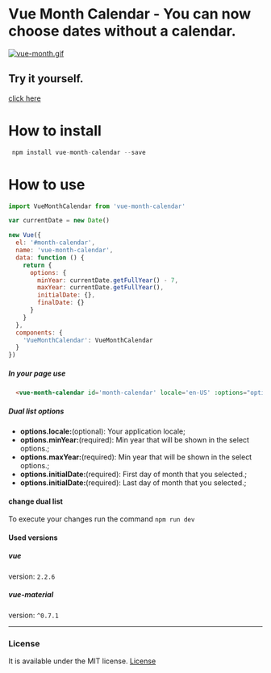 # Vue Month Calendar - You can now choose dates without a calendar.
[![vue-month.gif](https://s14.postimg.org/r84xazxsh/vue-month.gif)](https://postimg.org/image/tpgoi9hot/)

## Try it yourself.
[click here](https://month-calendar.herokuapp.com)

# How to install
```JavaScript
 npm install vue-month-calendar --save
```

# How to use
```JavaScript
import VueMonthCalendar from 'vue-month-calendar'

var currentDate = new Date()

new Vue({
  el: '#month-calendar',
  name: 'vue-month-calendar',
  data: function () {
    return {
      options: {
        minYear: currentDate.getFullYear() - 7,
        maxYear: currentDate.getFullYear(),
        initialDate: {},
        finalDate: {}
      }
    }
  },
  components: {
    'VueMonthCalendar': VueMonthCalendar
  }
})
```

##### In your page use

```Html
  <vue-month-calendar id='month-calendar' locale='en-US' :options="options"></vue-month-calendar>
```
##### Dual list options

* **options.locale:**(optional): Your application locale;
* **options.minYear:**(required): Min year that will be shown in the select options.;
* **options.maxYear:**(required): Min year that will be shown in the select options.;
* **options.initialDate:**(required): First day of month that you selected.;
* **options.initialDate:**(required): Last day of month that you selected.;

#### change dual list
To execute your changes run the command ```npm run dev```

#### Used versions

##### vue 
version: `2.2.6`
##### vue-material
version: `^0.7.1` 
<hr>

### License

It is available under the MIT license.
[License](https://opensource.org/licenses/mit-license.php)
